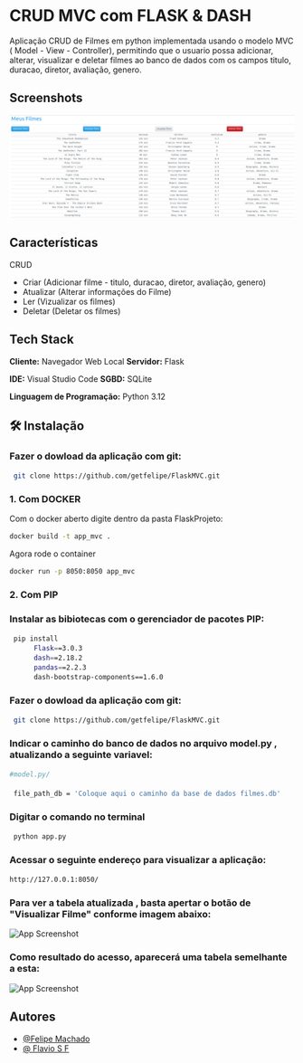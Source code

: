 # CRUD MVC com FLASK & DASH

Aplicação CRUD de Filmes em python implementada usando o modelo MVC ( Model - View - Controller), permitindo que o usuario possa adicionar, alterar, visualizar e deletar filmes ao banco de dados com os campos titulo, duracao, diretor, avaliação, genero.

## Screenshots

![App Screenshot](https://github.com/getfelipe/FlaskMVC/blob/main/mvc_filmes.png)

## Características

CRUD

- Criar (Adicionar filme - titulo, duracao, diretor, avaliação, genero)
- Atualizar (Alterar informações do Filme)
- Ler (Vizualizar os filmes)
- Deletar (Deletar os filmes)

## Tech Stack

**Cliente:** Navegador Web Local
**Servidor:** Flask

**IDE:** Visual Studio Code
**SGBD:** SQLite

**Linguagem de Programação:** Python 3.12

## 🛠 Instalação

### Fazer o dowload da aplicação com git:

```bash
 git clone https://github.com/getfelipe/FlaskMVC.git
```

### 1. Com DOCKER

Com o docker aberto digite dentro da pasta FlaskProjeto:

```bash
docker build -t app_mvc .
```

Agora rode o container

```bash
docker run -p 8050:8050 app_mvc
```

### 2. Com PIP

### Instalar as bibiotecas com o gerenciador de pacotes PIP:

```bash
 pip install
      Flask==3.0.3
      dash==2.18.2
      pandas==2.2.3
      dash-bootstrap-components==1.6.0
```

### Fazer o dowload da aplicação com git:

```bash
 git clone https://github.com/getfelipe/FlaskMVC.git
```

### Indicar o caminho do banco de dados no arquivo model.py , atualizando a seguinte variavel:

```bash
#model.py/

 file_path_db = 'Coloque aqui o caminho da base de dados filmes.db'
```

### Digitar o comando no terminal

```bash
 python app.py
```

### Acessar o seguinte endereço para visualizar a aplicação:

```bash
http://127.0.0.1:8050/
```

### Para ver a tabela atualizada , basta apertar o botão de "Visualizar Filme" conforme imagem abaixo:

![App Screenshot](https://i.ibb.co/L6dKj4c/Screenshot-from-2024-11-22-21-22-24.png)

### Como resultado do acesso, aparecerá uma tabela semelhante a esta:

![App Screenshot](https://i.ibb.co/rbBQfm4/Screenshot-from-2024-11-22-21-39-48.png)

## Autores

- [@Felipe Machado](https://github.com/getfelipe)
- [@ Flavio S F](https://github.com/flavionesz)

